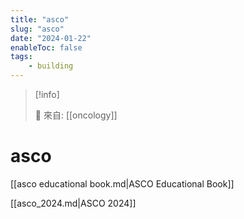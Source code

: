 ```yaml
---
title: "asco"
slug: "asco"
date: "2024-01-22"
enableToc: false
tags:
    - building
---
```


> [!info]
>
> 🌱 來自: [[oncology]]

# asco

[[asco educational book.md|ASCO Educational Book]]

[[asco_2024.md|ASCO 2024]]
